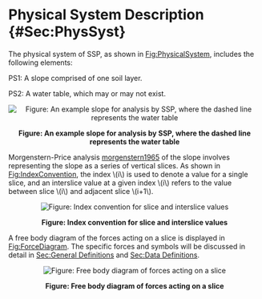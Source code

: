 # Physical System Description {#Sec:PhysSyst}

The physical system of SSP, as shown in [Fig:PhysicalSystem](./SecPhysSyst.md#Figure:PhysicalSystem), includes the following elements:

PS1: A slope comprised of one soil layer.

PS2: A water table, which may or may not exist.

<div id="Figure:PhysicalSystem" align="center" >

![Figure: An example slope for analysis by SSP, where the dashed line represents the water table](./assets/PhysSyst.png)

**Figure: An example slope for analysis by SSP, where the dashed line represents the water table**

</div>

Morgenstern-Price analysis [morgenstern1965](./SecReferences.md#morgenstern1965) of the slope involves representing the slope as a series of vertical slices. As shown in [Fig:IndexConvention](./SecPhysSyst.md#Figure:IndexConvention), the index \\(i\\) is used to denote a value for a single slice, and an interslice value at a given index \\(i\\) refers to the value between slice \\(i\\) and adjacent slice \\(i+1\\).

<div id="Figure:IndexConvention" align="center" >

![Figure: Index convention for slice and interslice values](./assets/IndexConvention.png)

**Figure: Index convention for slice and interslice values**

</div>

A free body diagram of the forces acting on a slice is displayed in [Fig:ForceDiagram](./SecPhysSyst.md#Figure:ForceDiagram). The specific forces and symbols will be discussed in detail in [Sec:General Definitions](./SecGDs.md#Sec:GDs) and [Sec:Data Definitions](./SecDDs.md#Sec:DDs).

<div id="Figure:ForceDiagram" align="center" >

![Figure: Free body diagram of forces acting on a slice](./assets/ForceDiagram.png)

**Figure: Free body diagram of forces acting on a slice**

</div>
